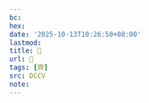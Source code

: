 ```yaml
---
bc:
hex:
date: '2025-10-13T10:26:50+08:00'
lastmod:
title: 􂢟
url: 􂢟
tags: [齊]
src: DCCV
note:
---
```

